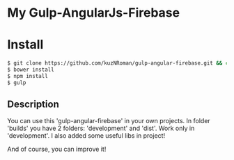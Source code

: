 # My Gulp-AngularJs-Firebase

# Install
```sh
$ git clone https://github.com/kuzNRoman/gulp-angular-firebase.git && cd gulp-angular-firebase
$ bower install
$ npm install
$ gulp
```
## Description
You can use this 'gulp-angular-firebase' in your own projects. In folder 'builds' you have 2 folders: 'development' and 'dist'.
Work only in 'development'. I also added some useful libs in project!

And of course, you can improve it!

